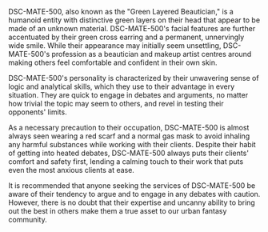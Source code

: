 DSC-MATE-500, also known as the "Green Layered Beautician," is a humanoid entity with distinctive green layers on their head that appear to be made of an unknown material. DSC-MATE-500's facial features are further accentuated by their green cross earring and a permanent, unnervingly wide smile. While their appearance may initially seem unsettling, DSC-MATE-500's profession as a beautician and makeup artist centres around making others feel comfortable and confident in their own skin.

DSC-MATE-500's personality is characterized by their unwavering sense of logic and analytical skills, which they use to their advantage in every situation. They are quick to engage in debates and arguments, no matter how trivial the topic may seem to others, and revel in testing their opponents' limits.

As a necessary precaution to their occupation, DSC-MATE-500 is almost always seen wearing a red scarf and a normal gas mask to avoid inhaling any harmful substances while working with their clients. Despite their habit of getting into heated debates, DSC-MATE-500 always puts their clients' comfort and safety first, lending a calming touch to their work that puts even the most anxious clients at ease.

It is recommended that anyone seeking the services of DSC-MATE-500 be aware of their tendency to argue and to engage in any debates with caution. However, there is no doubt that their expertise and uncanny ability to bring out the best in others make them a true asset to our urban fantasy community.